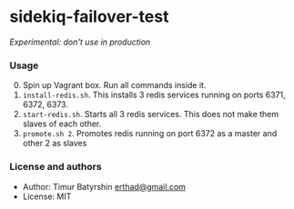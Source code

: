 # sidekiq-failover-test

*Experimental: don't use in production*


### Usage

0. Spin up Vagrant box. Run all commands inside it.
1. `install-redis.sh`. This installs 3 redis services running on ports 6371, 6372, 6373.
2. `start-redis.sh`. Starts all 3 redis services. This does not make them slaves of each other.
3. `promote.sh 2`. Promotes redis running on port 6372 as a master and other 2 as slaves


### License and authors
* Author: Timur Batyrshin erthad@gmail.com
* License: MIT
